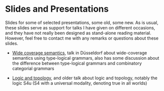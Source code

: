 # Slides and Presentations
Slides for some of selected presentations, some old, some new. As is usual, these slides serve as support for talks I have given on different occasions, and they have not really been designed as stand-alone reading material. However, feel free to contact me with any remarks or questions about these slides.


* [Wide coverage semantics](WCS_Dusseldorf.pdf), talk in Düsseldorf about wide-coverage semantics using type-logical grammars, also has some discussion about the difference between type-logical grammars and combinatory categorial grammars

* [Logic and topology](LogicAndTopology), and older talk about logic and topology, notably the logic S4u (S4 with a universal modality, denoting true in all worlds)

